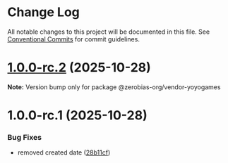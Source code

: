 # Change Log

All notable changes to this project will be documented in this file.
See [Conventional Commits](https://conventionalcommits.org) for commit guidelines.

# [1.0.0-rc.2](https://github.com/zerobias-org/vendor/compare/@zerobias-org/vendor-yoyogames@1.0.0-rc.1...@zerobias-org/vendor-yoyogames@1.0.0-rc.2) (2025-10-28)

**Note:** Version bump only for package @zerobias-org/vendor-yoyogames





# 1.0.0-rc.1 (2025-10-28)


### Bug Fixes

* removed created date ([28b11cf](https://github.com/zerobias-org/vendor/commit/28b11cf2563e9cdadd4b1dc83edd60d2fcd01df0))
